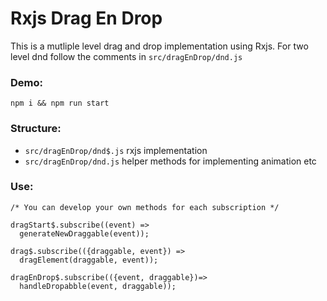 # Rxjs Drag En Drop

This is a mutliple level drag and drop implementation using Rxjs.
For two level dnd follow the comments in `src/dragEnDrop/dnd.js`

### Demo: 
`npm i && npm run start`

### Structure:

- `src/dragEnDrop/dnd$.js`     rxjs implementation
- `src/dragEnDrop/dnd.js`	  helper methods for implementing animation etc 

### Use:
	/* You can develop your own methods for each subscription */

	dragStart$.subscribe((event) =>
	  generateNewDraggable(event)); 
	  
	drag$.subscribe(({draggable, event}) => 
	  dragElement(draggable, event));  

	dragEnDrop$.subscribe(({event, draggable})=> 
	  handleDropabble(event, draggable));
